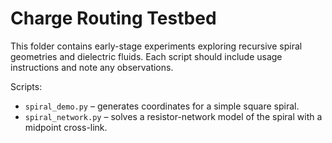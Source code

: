 # Charge Routing Testbed

This folder contains early-stage experiments exploring recursive spiral geometries and dielectric fluids.
Each script should include usage instructions and note any observations.

Scripts:

- `spiral_demo.py` – generates coordinates for a simple square spiral.
- `spiral_network.py` – solves a resistor-network model of the spiral
  with a midpoint cross-link.
